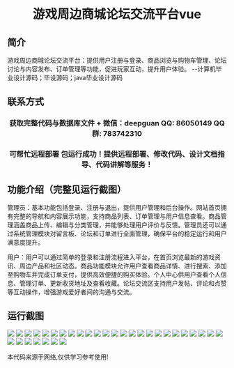 <p><h1 align="center">游戏周边商城论坛交流平台vue</h1></p>

## 简介
游戏周边商城论坛交流平台：提供用户注册与登录、商品浏览与购物车管理、论坛讨论与内容发布、订单管理等功能，促进玩家互动，提升用户体验。    --计算机毕业设计源码；毕设源码；java毕业设计源码


## 联系方式
<p><h3 align="center">获取完整代码与数据库文件 + 微信：deepguan QQ: 86050149 QQ群: 783742310</h3></p>
<p><h3 align="center">可帮忙远程部署 包运行成功！提供远程部署、修改代码、设计文档指导、代码讲解等服务！</h3></p>

## 功能介绍（完整见运行截图）
管理员：基本功能包括登录、注册与退出，提供用户管理和后台操作。网站首页拥有完整的导航和内容展示功能，支持商品列表、订单管理与用户信息查看。商品管理涵盖商品上传、编辑与分类管理，并能够处理用户评价与反馈。管理员还可以通过系统管理模块对留言板、论坛和订单进行全面管理，确保平台的稳定运行和用户满意度提升。

用户：用户可以通过简单的登录和注册流程进入平台，在首页浏览最新的游戏资讯、周边产品和社区动态。商品功能模块允许用户查看商品详情、进行搜索、添加至购物车并完成订单支付，提供高效便捷的购买体验。个人中心供用户查看个人信息、管理订单、更新收货地址及查看收藏。论坛交流区支持用户发帖、评论和点赞等互动操作，增强游戏爱好者间的沟通与交流。


## 运行截图
![](img/001.jpg)
![](img/002.jpg)
![](img/003.jpg)
![](img/004.jpg)
![](img/005.jpg)
![](img/006.jpg)
![](img/007.jpg)
![](img/008.jpg)
![](img/009.jpg)
![](img/010.jpg)
![](img/011.jpg)
![](img/012.jpg)
![](img/013.jpg)
![](img/014.jpg)
![](img/015.jpg)
![](img/016.jpg)
![](img/017.jpg)
![](img/018.jpg)
![](img/019.jpg)
![](img/020.jpg)
![](img/021.jpg)
![](img/022.jpg)
![](img/023.jpg)
![](img/024.jpg)
![](img/025.jpg)
![](img/026.jpg)
![](img/027.jpg)
![](img/028.jpg)
![](img/029.jpg)
![](img/030.jpg)
![](img/031.jpg)
![](img/032.jpg)

<p>本代码来源于网络,仅供学习参考使用!</p>
